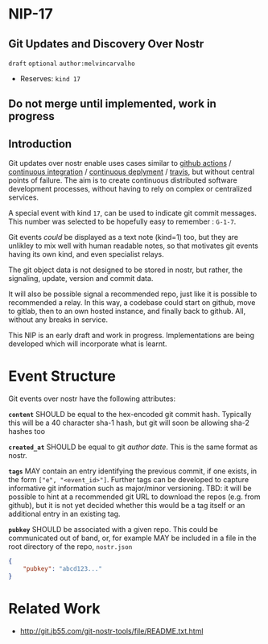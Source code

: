 NIP-17
======

Git Updates and Discovery Over Nostr
------------------------------------

`draft` `optional` `author:melvincarvalho`

- Reserves:  `kind 17`

Do not merge until implemented, work in progress
------------------------------------------------


Introduction
------------

Git updates over nostr enable uses cases similar to [github actions](https://github.com/features/actions) / [continuous integration](https://en.wikipedia.org/wiki/Continuous_integration) / [continuous deplyment](https://en.wikipedia.org/wiki/Continuous_deployment) / [travis](https://travis-ci.org/), but without central points of failure.  The aim is to create continuous distributed software development processes, without having to rely on complex or centralized services.

A special event with kind `17`, can be used to indicate git commit messages. This number was selected to be hopefully easy to remember : `G-1-7`.  

Git events *could* be displayed as a text note (kind=1) too, but they are unlikley to mix well with human readable notes, so that motivates git events having its own kind, and even specialist relays.

The git object data is not designed to be stored in nostr, but rather, the signaling, update, version and commit data.

It will also be possible signal a recommended repo, just like it is possible to recommended a relay. In this way, a codebase could start on github, move to gitlab, then to an own hosted instance, and finally back to github.  All, without any breaks in service.

This NIP is an early draft and work in progress.  Implementations are being developed which will incorporate what is learnt.

Event Structure
===============

Git events over nostr have the following attributes:

**`content`** SHOULD be equal to the hex-encoded git commit hash.  Typically this will be a 40 character sha-1 hash, but git will soon be allowing sha-2 hashes too

**`created_at`** SHOULD be equal to git *author date*.  This is the same format as nostr.

**`tags`** MAY contain an entry identifying the previous commit, if one exists, in the form `["e", "<event_id>"]`.  Further tags can be developed to capture informative git information such as major/minor versioning.  TBD: it will be possible to hint at a recommended git URL to download the repos (e.g. from github), but it is not yet decided whether this would be a tag itself or an additional entry in an existing tag.

**`pubkey`** SHOULD be associated with a given repo.  This could be communicated out of band, or, for example MAY be included in a file in the root directory of the repo, `nostr.json`

```JSON
{
    "pubkey": "abcd123..."
}
```

Related Work
============

- http://git.jb55.com/git-nostr-tools/file/README.txt.html
